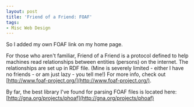 ```yaml
---
layout: post
title: 'Friend of a Friend: FOAF'
tags:
- Misc Web Design
---
```


So I added my own FOAF link on my home page.  

For those who aren't familiar, Friend of a Friend is a protocol defined to help machines read relationships between entities (persons) on the internet.  The relationships are set up in RDF file.  (Mine is severely limited - either I have no friends - or am just lazy - you tell me!)  For more info, check out [http://www.foaf-project.org/](http://www.foaf-project.org/).

By far, the best library I've found for parsing FOAF files is located here: [http://gna.org/projects/phoaf](http://gna.org/projects/phoaf)
